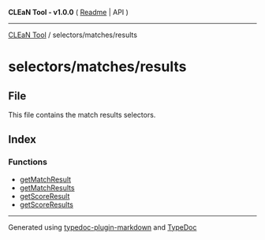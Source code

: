 **CLEaN Tool - v1.0.0** ( [Readme](../../../README.md) \| API )

***

[CLEaN Tool](../../../modules.md) / selectors/matches/results

# selectors/matches/results

## File

This file contains the match results selectors.

## Index

### Functions

- [getMatchResult](functions/getMatchResult.md)
- [getMatchResults](functions/getMatchResults.md)
- [getScoreResult](functions/getScoreResult.md)
- [getScoreResults](functions/getScoreResults.md)

***

Generated using [typedoc-plugin-markdown](https://www.npmjs.com/package/typedoc-plugin-markdown) and [TypeDoc](https://typedoc.org/)
